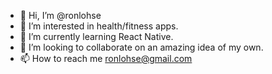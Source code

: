 - 👋 Hi, I’m @ronlohse
- 👀 I’m interested in health/fitness apps.
- 🌱 I’m currently learning React Native.
- 💞️ I’m looking to collaborate on an amazing idea of my own.
- 📫 How to reach me ronlohse@gmail.com

<!---
ronlohse/ronlohse is a ✨ special ✨ repository because its `README.md` (this file) appears on your GitHub profile.
You can click the Preview link to take a look at your changes.
--->
